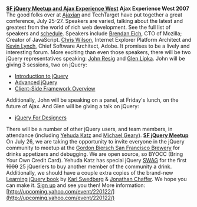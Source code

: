 **[SF jQuery Meetup and Ajax Experience
West](http://upcoming.yahoo.com/event/220122/)** **Ajax Experience West
2007** The good folks over at [Ajaxian](http://www.ajaxian.com) and
TechTarget have put together a great conference, July 25-27. Speakers
are varied, talking about the latest and greatest from the world of rich
web development. See the full list of speakers and
[schedule](http://ajaxexperience.techtarget.com/west/html/eventsataglance.html).
Speakers include [Brendan
Eich](http://ajaxexperience.techtarget.com/west/html/speakers.html#BEich),
CTO of Mozilla; Creator of JavaScript. [Chris
Wilson](http://ajaxexperience.techtarget.com/west/html/speakers.html#CWilson),
Internet Explorer Platform Architect and [Kevin
Lynch](http://ajaxexperience.techtarget.com/west/html/speakers.html#KLynch),
Chief Software Architect, Adobe. It promises to be a lively and
interesting forum. More exciting than even those speakers, there will be
two jQuery representatives speaking: [John
Resig](http://ajaxexperience.techtarget.com/west/html/speakers.html#JResig)
and [Glen
Lipka](http://ajaxexperience.techtarget.com/west/html/frameworks.html#GLipkajQuery).
John will be giving 3 sessions, two on jQuery:

-   [Introduction to
    jQuery](http://ajaxexperience.techtarget.com/west/html/frameworks.html#JResigIntro)
-   [Advanced
    jQuery](http://ajaxexperience.techtarget.com/west/html/frameworks.html#JResigAdv)
-   [Client-Side Framework
    Overview](http://ajaxexperience.techtarget.com/west/html/frameworks.html#JResigClientside)

Additionally, John will be speaking on a panel, at Friday's lunch, on
the future of Ajax. And Glen will be giving a talk on jQuery:

-   [jQuery For
    Designers](http://ajaxexperience.techtarget.com/west/html/frameworks.html#GLipkajQuery)

There will be a number of other jQuery users, and team members, in
attendance (including [Yehuda Katz](http://www.yehudakatz.com/) and
[Michael Geary](http://mg.to/)). **[SF jQuery
Meetup](http://upcoming.yahoo.com/event/220122/)** On July 26, we are
taking the opportunity to invite everyone in the jQuery community to
meetup at the [Gordon Biersch San Francisco
Brewery](http://upcoming.yahoo.com/venue/7961/) for drinks appetizers
and debugging. We are open source, so BYOCC (Bring Your Own Credit
Card). Yehuda Katz has special jQuery
[SWAG](http://en.wikipedia.org/wiki/Swag) for the first ~~1000~~ 25
jQueriers to buy another member of the community a drink. Additionally,
we should have a couple extra copies of the brand-new [Learning jQuery
book](http://www.packtpub.com/jQuery/book) by [Karl
Swedberg](http://www.packtpub.com/author_view_profile/id/133) &
[Jonathan Chaffer](http://www.packtpub.com/author_view_profile/id/134).
We hope you can make it. [Sign
up](http://upcoming.yahoo.com/event/220122/) and see you then! More
information:
[http://upcoming.yahoo.com/event/220122/](http://upcoming.yahoo.com/event/220122/)
